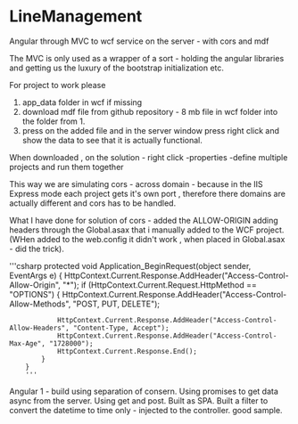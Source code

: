 # LineManagement
Angular through MVC to wcf service on the server - with cors and mdf 

The MVC is only used as a wrapper of a sort - holding the angular libraries and getting us the luxury of the bootstrap initialization etc.

 For project to work please 
 1. app_data folder in wcf if missing
 2. download mdf file from github repository - 8 mb file in wcf folder into the folder from 1.
 3. press on the added file and in the server window press right click and show the data to see that it is actually functional.

When downloaded , on the solution - right click -properties -define multiple projects and run them together

This way we are simulating cors - across domain - because in the IIS Express mode each project gets it's own port , therefore there domains are actually different and cors has to be handled.

What I have done for solution of cors - added the ALLOW-ORIGIN adding headers through the Global.asax that i manually added to the WCF project. (WHen added to the web.config it didn't work , when placed in Global.asax - did the trick).

'''csharp
protected void Application_BeginRequest(object sender, EventArgs e)
        {
            HttpContext.Current.Response.AddHeader("Access-Control-Allow-Origin", "*");
            if (HttpContext.Current.Request.HttpMethod == "OPTIONS")
            {
                HttpContext.Current.Response.AddHeader("Access-Control-Allow-Methods", "POST, PUT, DELETE");

                HttpContext.Current.Response.AddHeader("Access-Control-Allow-Headers", "Content-Type, Accept");
                HttpContext.Current.Response.AddHeader("Access-Control-Max-Age", "1728000");
                HttpContext.Current.Response.End();
            }
        }
        '''


Angular 1 - build using separation of consern. Using promises to get data async from the server. Using get and post.
Built as SPA. 
Built a filter to convert the datetime to time only - injected to the controller. good sample.


